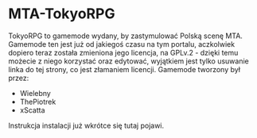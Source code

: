 MTA-TokyoRPG
============



TokyoRPG to gamemode wydany, by zastymulować Polską scenę MTA.
Gamemode ten jest już od jakiegoś czasu na tym portalu, aczkolwiek dopiero teraz została zmieniona jego
licencja, na GPLv.2 - dzięki temu możecie z niego korzystać oraz edytować, wyjątkiem jest tylko
usuwanie linka do tej strony, co jest złamaniem licencji. Gamemode tworzony był przez:

* Wielebny
* ThePiotrek
* xScatta

Instrukcja instalacji już wkrótce się tutaj pojawi. 



